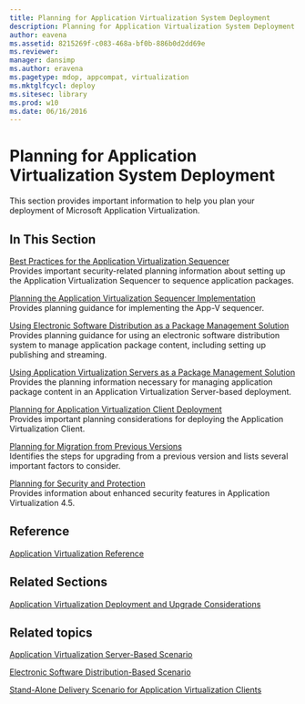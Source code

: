 ```yaml
---
title: Planning for Application Virtualization System Deployment
description: Planning for Application Virtualization System Deployment
author: eavena
ms.assetid: 8215269f-c083-468a-bf0b-886b0d2dd69e
ms.reviewer: 
manager: dansimp
ms.author: eravena
ms.pagetype: mdop, appcompat, virtualization
ms.mktglfcycl: deploy
ms.sitesec: library
ms.prod: w10
ms.date: 06/16/2016
---
```



# Planning for Application Virtualization System Deployment


This section provides important information to help you plan your deployment of Microsoft Application Virtualization.

## In This Section


<a href="" id="best-practices-for-the-application-virtualization-sequencer"></a>[Best Practices for the Application Virtualization Sequencer](best-practices-for-the-application-virtualization-sequencer-sp1.md)  
Provides important security-related planning information about setting up the Application Virtualization Sequencer to sequence application packages.

<a href="" id="planning-the-application-virtualization-sequencer-implementation"></a>[Planning the Application Virtualization Sequencer Implementation](planning-the-application-virtualization-sequencer-implementation.md)  
Provides planning guidance for implementing the App-V sequencer.

<a href="" id="using-electronic-software-distribution-as-a-package-management-solution"></a>[Using Electronic Software Distribution as a Package Management Solution](using-electronic-software-distribution-as-a-package-management-solution.md)  
Provides planning guidance for using an electronic software distribution system to manage application package content, including setting up publishing and streaming.

<a href="" id="using-application-virtualization-servers-as-a-package-management-solution"></a>[Using Application Virtualization Servers as a Package Management Solution](using-application-virtualization-servers-as-a-package-management-solution.md)  
Provides the planning information necessary for managing application package content in an Application Virtualization Server-based deployment.

<a href="" id="planning-for-application-virtualization-client-deployment"></a>[Planning for Application Virtualization Client Deployment](planning-for-application-virtualization-client-deployment.md)  
Provides important planning considerations for deploying the Application Virtualization Client.

<a href="" id="planning-for-migration-from-previous-versions"></a>[Planning for Migration from Previous Versions](planning-for-migration-from-previous-versions.md)  
Identifies the steps for upgrading from a previous version and lists several important factors to consider.

<a href="" id="planning-for-security-and-protection"></a>[Planning for Security and Protection](planning-for-security-and-protection.md)  
Provides information about enhanced security features in Application Virtualization 4.5.

## Reference


[Application Virtualization Reference](application-virtualization-reference.md)

## Related Sections


[Application Virtualization Deployment and Upgrade Considerations](application-virtualization-deployment-and-upgrade-considerations.md)

## Related topics


[Application Virtualization Server-Based Scenario](application-virtualization-server-based-scenario.md)

[Electronic Software Distribution-Based Scenario](electronic-software-distribution-based-scenario.md)

[Stand-Alone Delivery Scenario for Application Virtualization Clients](stand-alone-delivery-scenario-for-application-virtualization-clients.md)

 

 





